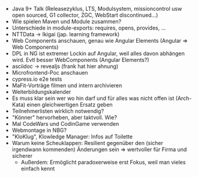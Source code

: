 - Java 9+ Talk (Releasezyklus, LTS, Modulsystem, missioncontrol usw open sourced, G1 collector, ZGC, WebStart discontinued...)
- Wie spielen Maven und Module zusammen?
- Unterschiede in module-exports: requires, opens, provides, ...
- NTTData -> Ikigai (jap. learning framework)
- Web Components anschauen, genau wie Angular Elements (Angular => Web Components)
- DPL in NG ist extremer Lockin auf Angular, weil alles davon abhängen wird. Evtl besser WebComponents (Angular Elements?)
- asciidoc -> revealjs (frank hat hier ahnung)
- Microfrontend-Poc anschauen
- cypress.io e2e tests
- MaFit-Vorträge filmen und intern archivieren
- Weiterbildungskalender
- Es muss klar sein wer wo hin darf und für alles was nicht offen ist (Arch-Kata) einen gleichwertigen Ersatz geben
- Teilnehmerlisten wirklich notwendig?
- "Könner" hervorheben, aber taktvoll. Wie?
- Mal CodeWars und CodinGame verwenden
- Webmontage in NBG?
- "KloKlug", Klowledge Manager: Infos auf Toilette
- Warum keine Scheuklappen: Resilient gegenüber den (sicher irgendwann kommenden) Änderungen sein => wertvoller für Firma und sicherer
    - Außerdem: Ermöglicht paradoxerweise erst Fokus, weil man vieles einfach kennt